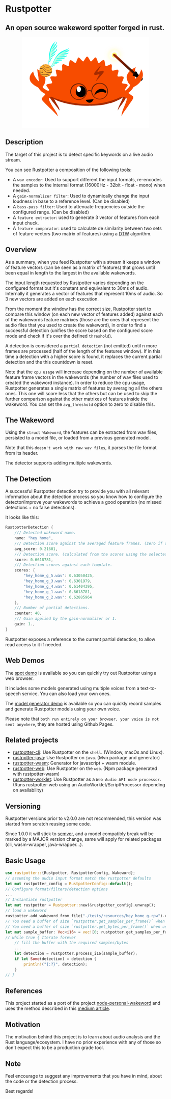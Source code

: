 # Rustpotter

## An open source wakeword spotter forged in rust.

<div align="center">
    <img src="./logo.png?raw=true" width="400px"</img> 
</div>

## Description

The target of this project is to detect specific keywords on a live audio stream.

You can see Rustpotter a composition of the following tools:

* A `wav encoder`: Used to support different the input formats, re-encodes the samples to the internal format (16000Hz - 32bit - float - mono) when needed.
* A `gain-normalizer filter`: Used to dynamically change the input loudness in base to a reference level. (Can be disabled)
* A `bass-pass filter`: Used to attenuate frequencies outside the configured range. (Can be disabled)
* A `feature extractor`: used to generate 3 vector of features from  each input chuck.
* A `feature comparator`: used to calculate de similarity between two sets of feature vectors (two matrix of features) using a [DTW](https://en.wikipedia.org/wiki/Dynamic_time_warping) algorithm.

## Overview

As a summary, when you feed Rustpotter with a stream it keeps a window of feature vectors (can be seen as a matrix of features) that grows until been equal in length to the largest in the available wakewords.

The input length requested by Rustpotter varies depending on the configured format but it's constant and equivalent to 30ms of audio. Internally it generates a vector of features that represent 10ms of audio. So 3 new vectors are added on each execution.

From the moment the window has the correct size, Rustpotter start to compare this window (on each new vector of features added) against each of the wakewords feature matrixes (those are the ones that represent the audio files that you used to create the wakeword), in order to find a successful detection (unifies the score based on the configured score mode and check if it's over the defined `threshold`).

A detection is considered a `partial detection` (not emitted) until n more frames are processed (half of the length of the features window).
If in this time a detection with a higher score is found, it replaces the current partial detection and the this countdown is reset.

Note that the `cpu usage` will increase depending on the number of available feature frame vectors in the wakewords (the number of wav files used to created the wakeword instance).
In order to reduce the cpu usage, Rustpotter generates a single matrix of features by averaging all the others ones. This one will score less that the others but can be used to skip the further comparison against the other matrixes of features inside the wakeword. You can set the `avg_threshold` option to zero to disable this.

## The Wakeword

Using the `struct Wakeword`, the features can be extracted from wav files, persisted to a model file, or loaded from a previous generated model.

Note that this `doesn't work with raw wav files`, it parses the file format from its header.

The detector supports adding multiple wakewords. 

## The Detection

A successful Rustpotter detection try to provide you with all relevant information about the detection process so you know how to configure the detector/improve your wakewords to achieve a good operation (no missed detections + no false detections).

It looks like this:

```rust
RustpotterDetection {
    /// Detected wakeword name.
    name: "hey home",
    /// Detection score against the averaged feature frames. (zero if disabled)
    avg_score: 0.21601, 
    /// Detection score. (calculated from the scores using the selected score mode).
    score: 0.6618781, 
    /// Detection scores against each template.
    scores: {
        "hey_home_g_5.wav": 0.63050425, 
        "hey_home_g_3.wav": 0.6301979, 
        "hey_home_g_4.wav": 0.61404395, 
        "hey_home_g_1.wav": 0.6618781, 
        "hey_home_g_2.wav": 0.62885964
    },
    /// Number of partial detections.
    counter: 40,
    /// Gain applied by the gain-normalizer or 1.
    gain: 1.,
}
```

Rustpotter exposes a reference to the current partial detection, to allow read access to it if needed.

## Web Demos

 The [spot demo](https://givimad.github.io/rustpotter-worklet-demo/) is available so you can quickly try out Rustpotter using a web browser.

 It includes some models generated using multiple voices from a text-to-speech service.
 You can also load your own ones.

 The [model generator demo](https://givimad.github.io/rustpotter-create-model-demo/) is available so you can quickly record samples and generate Rustpotter models using your own voice.

Please note that `both run entirely on your browser, your voice is not sent anywhere`, they are hosted using Github Pages.

## Related projects

* [rustpotter-cli](https://github.com/GiviMAD/rustpotter-cli): Use Rustpotter on the `shell`. (Window, macOs and Linux).
* [rustpotter-java](https://github.com/GiviMAD/rustpotter-java): Use Rustpotter on `java`. (Mvn package and generator)
* [rustpotter-wasm](https://github.com/GiviMAD/rustpotter-wasm): Generator for javascript + wasm module.
* [rustpotter-web](https://www.npmjs.com/package/rustpotter-web): Use Rustpotter on the `web`. (Npm package generated with rustpotter-wasm)
* [rustpotter-worklet](https://github.com/GiviMAD/rustpotter-worklet): Use Rustpotter as a `Web Audio API node processor`. (Runs rustpotter-web using an AudioWorklet/ScriptProcessor depending on availability)

## Versioning

Rustpotter versions prior to v2.0.0 are not recommended, this version was started from scratch reusing some code.

Since 1.0.0 it will stick to [semver](https://semver.org), and a model compatibly break will be  marked by a MAJOR version change, same will apply for related packages (cli, wasm-wrapper, java-wrapper...).

## Basic Usage

```rust
use rustpotter::{Rustpotter, RustpotterConfig, Wakeword};
// assuming the audio input format match the rustpotter defaults
let mut rustpotter_config = RustpotterConfig::default();
// Configure format/filters/detection options
...
// Instantiate rustpotter
let mut rustpotter = Rustpotter::new(&rustpotter_config).unwrap();
// load a wakeword
rustpotter.add_wakeword_from_file("./tests/resources/hey_home_g.rpw").unwrap();
// You need a buffer of size `rustpotter.get_samples_per_frame()` when using samples.
// You need a buffer of size `rustpotter.get_bytes_per_frame()` when using bytes.
let mut sample_buffer: Vec<i16> = vec![0; rustpotter.get_samples_per_frame()];
// while true { Iterate forever
    // fill the buffer with the required samples/bytes
    ...
    let detection = rustpotter.process_i16(sample_buffer);
    if let Some(detection) = detection {
        println!("{:?}", detection);
    }
// }
```

## References

This project started as a port of the project [node-personal-wakeword](https://github.com/mathquis/node-personal-wakeword) and uses the method described in this [medium article](https://medium.com/snips-ai/machine-learning-on-voice-a-gentle-introduction-with-snips-personal-wake-word-detector-133bd6fb568e).

## Motivation

The motivation behind this project is to learn about audio analysis and the Rust language/ecosystem.
I have no prior experience with any of those so don't expect this to be a production grade tool.

## Note

Feel encourage to suggest any improvements that you have in mind, about the code or the detection process.

Best regards!


